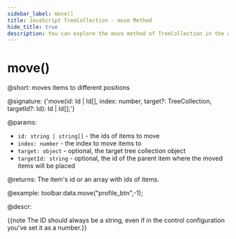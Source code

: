 ```yaml
---
sidebar_label: move()
title: JavaScript TreeCollection - move Method 
hide_title: true
description: You can explore the move method of TreeCollection in the documentation of the DHTMLX JavaScript UI library. Browse developer guides and API reference, try out code examples and live demos, and download a free 30-day evaluation version of DHTMLX Suite 7.
---
```

 
# move()

@short: moves items to different positions

@signature: {'move(id: Id | Id[], index: number, target?: TreeCollection, targetId?: Id): Id | Id[];'}

@params:
- `id: string | string[]` - the ids of items to move
- `index: number` - the index to move items to
- `target: object` - optional, the target tree collection object
- `targetId: string` - optional, the id of the parent item where the moved items will be placed

@returns:
The item's id or an array with ids of items.

@example:
toolbar.data.move("profile_btn",-1);

@descr:

{{note The ID should always be a string, even if in the control configuration you've set it as a number.}}
